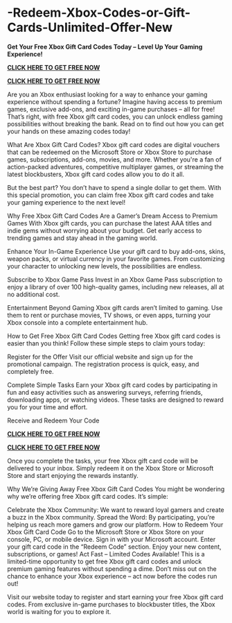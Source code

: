 # -Redeem-Xbox-Codes-or-Gift-Cards-Unlimited-Offer-New
**Get Your Free Xbox Gift Card Codes Today – Level Up Your Gaming Experience!**

**[CLICK HERE TO GET FREE NOW](https://toree.xyz/all-gift-card/)**

**[CLICK HERE TO GET FREE NOW](https://toree.xyz/all-gift-card/)**

Are you an Xbox enthusiast looking for a way to enhance your gaming experience without spending a fortune? Imagine having access to premium games, exclusive add-ons, and exciting in-game purchases – all for free! That’s right, with free Xbox gift card codes, you can unlock endless gaming possibilities without breaking the bank. Read on to find out how you can get your hands on these amazing codes today!

What Are Xbox Gift Card Codes? Xbox gift card codes are digital vouchers that can be redeemed on the Microsoft Store or Xbox Store to purchase games, subscriptions, add-ons, movies, and more. Whether you're a fan of action-packed adventures, competitive multiplayer games, or streaming the latest blockbusters, Xbox gift card codes allow you to do it all.

But the best part? You don’t have to spend a single dollar to get them. With this special promotion, you can claim free Xbox gift card codes and take your gaming experience to the next level!

Why Free Xbox Gift Card Codes Are a Gamer’s Dream Access to Premium Games With Xbox gift cards, you can purchase the latest AAA titles and indie gems without worrying about your budget. Get early access to trending games and stay ahead in the gaming world.

Enhance Your In-Game Experience Use your gift card to buy add-ons, skins, weapon packs, or virtual currency in your favorite games. From customizing your character to unlocking new levels, the possibilities are endless.

Subscribe to Xbox Game Pass Invest in an Xbox Game Pass subscription to enjoy a library of over 100 high-quality games, including new releases, all at no additional cost.

Entertainment Beyond Gaming Xbox gift cards aren’t limited to gaming. Use them to rent or purchase movies, TV shows, or even apps, turning your Xbox console into a complete entertainment hub.

How to Get Free Xbox Gift Card Codes Getting free Xbox gift card codes is easier than you think! Follow these simple steps to claim yours today:

Register for the Offer Visit our official website and sign up for the promotional campaign. The registration process is quick, easy, and completely free.

Complete Simple Tasks Earn your Xbox gift card codes by participating in fun and easy activities such as answering surveys, referring friends, downloading apps, or watching videos. These tasks are designed to reward you for your time and effort.

Receive and Redeem Your Code

**[CLICK HERE TO GET FREE NOW](https://toree.xyz/all-gift-card/)**

**[CLICK HERE TO GET FREE NOW](https://toree.xyz/all-gift-card/)**

Once you complete the tasks, your free Xbox gift card code will be delivered to your inbox. Simply redeem it on the Xbox Store or Microsoft Store and start enjoying the rewards instantly.

Why We’re Giving Away Free Xbox Gift Card Codes You might be wondering why we’re offering free Xbox gift card codes. It’s simple:

Celebrate the Xbox Community: We want to reward loyal gamers and create a buzz in the Xbox community. Spread the Word: By participating, you’re helping us reach more gamers and grow our platform. How to Redeem Your Xbox Gift Card Code Go to the Microsoft Store or Xbox Store on your console, PC, or mobile device. Sign in with your Microsoft account. Enter your gift card code in the “Redeem Code” section. Enjoy your new content, subscriptions, or games! Act Fast – Limited Codes Available! This is a limited-time opportunity to get free Xbox gift card codes and unlock premium gaming features without spending a dime. Don’t miss out on the chance to enhance your Xbox experience – act now before the codes run out!

Visit our website today to register and start earning your free Xbox gift card codes. From exclusive in-game purchases to blockbuster titles, the Xbox world is waiting for you to explore it.
